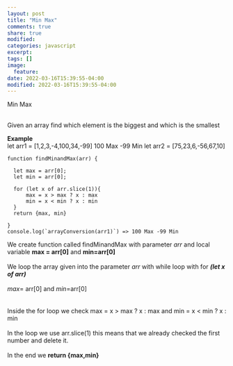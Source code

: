 ```yaml
---
layout: post
title: "Min Max"
comments: true
share: true
modified:
categories: javascript
excerpt:
tags: []
image:
  feature:
date: 2022-03-16T15:39:55-04:00
modified: 2022-03-16T15:39:55-04:00
---
```


Min Max
<br><br>

Given an array find which element is the biggest and which is the smallest

**Example**<br>
let arr1 =  [1,2,3,-4,100,34,-99] 100 Max -99 Min
let arr2 = [75,23,6,-56,67,10]




~~~
function findMinandMax(arr) {

  let max = arr[0];
  let min = arr[0];

  for (let x of arr.slice(1)){
      max = x > max ? x : max
      min = x < min ? x : min
  }
  return {max, min}
  
}
console.log(`arrayConversion(arr1)`) => 100 Max -99 Min

~~~



We create function called findMinandMax with parameter *arr* and local variable **max = arr[0]** and **min=arr[0]**
<br><br>
We loop the array given into the parameter *arr* with while loop with for ***(let x of arr)***
<br><br>
*max*= arr[0] and *min*=arr[0]
 <br>
<br><br>
Inside the for loop we check  max = x > max ? x : max and    min = x < min ? x : min
<br><br>
In the loop we use arr.slice(1) this means that we already checked the first number and delete it.
<br><br>
In the end we **return {max,min}**
